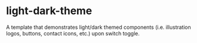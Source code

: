 # light-dark-theme
A template that demonstrates light/dark themed components (i.e. illustration logos, buttons, contact icons, etc.) upon switch toggle.
